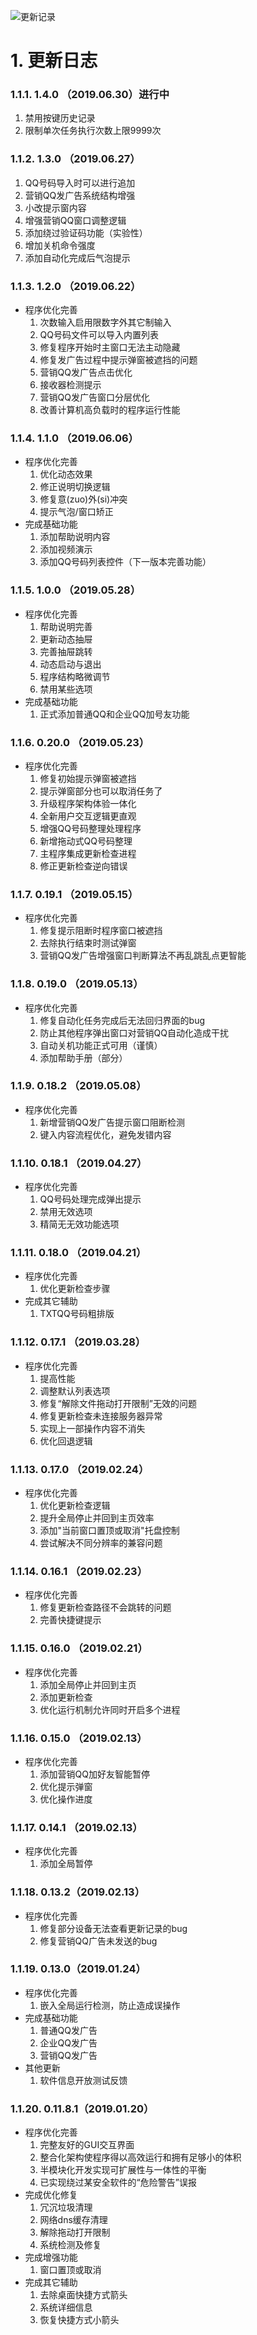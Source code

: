 ![更新记录](更新记录.ico)
# 1. 更新日志
### 1.1.1. 1.4.0 （2019.06.30）进行中
1. 禁用按键历史记录
2. 限制单次任务执行次数上限9999次
### 1.1.2. 1.3.0 （2019.06.27）
1. QQ号码导入时可以进行追加
2. 营销QQ发广告系统结构增强
3. 小改提示窗内容
4. 增强营销QQ窗口调整逻辑
5. 添加绕过验证码功能（实验性）
6. 增加关机命令强度
7. 添加自动化完成后气泡提示
### 1.1.3. 1.2.0 （2019.06.22）
- 程序优化完善
	1. 次数输入启用限数字外其它制输入
	2. QQ号码文件可以导入内置列表
	3. 修复程序开始时主窗口无法主动隐藏
	4. 修复发广告过程中提示弹窗被遮挡的问题
	5. 营销QQ发广告点击优化
	7. 接收器检测提示
	8. 营销QQ发广告窗口分层优化
	9. 改善计算机高负载时的程序运行性能
### 1.1.4. 1.1.0 （2019.06.06）
- 程序优化完善
	1. 优化动态效果
	2. 修正说明切换逻辑
	3. 修复意(zuo)外(si)冲突
	4. 提示气泡/窗口矫正
- 完成基础功能
	1. 添加帮助说明内容
	2. 添加视频演示
	3. 添加QQ号码列表控件（下一版本完善功能）
### 1.1.5. 1.0.0 （2019.05.28）
- 程序优化完善
	1. 帮助说明完善
	2. 更新动态抽屉
	3. 完善抽屉跳转
	4. 动态启动与退出
	5. 程序结构略微调节
	6. 禁用某些选项
- 完成基础功能
	1. 正式添加普通QQ和企业QQ加号友功能
### 1.1.6. 0.20.0 （2019.05.23）
- 程序优化完善
	1. 修复初始提示弹窗被遮挡
	2. 提示弹窗部分也可以取消任务了
	3. 升级程序架构体验一体化
	4. 全新用户交互逻辑更直观
	5. 增强QQ号码整理处理程序
	6. 新增拖动式QQ号码整理
	7. 主程序集成更新检查进程
	8. 修正更新检查逆向错误
### 1.1.7. 0.19.1 （2019.05.15）
- 程序优化完善
	1. 修复提示阻断时程序窗口被遮挡
	2. 去除执行结束时测试弹窗
	3. 营销QQ发广告增强窗口判断算法不再乱跳乱点更智能
### 1.1.8. 0.19.0 （2019.05.13）
- 程序优化完善
	1. 修复自动化任务完成后无法回归界面的bug
	2. 防止其他程序弹出窗口对营销QQ自动化造成干扰
	3. 自动关机功能正式可用（谨慎）
	4. 添加帮助手册（部分）
### 1.1.9. 0.18.2 （2019.05.08）
- 程序优化完善
	1. 新增营销QQ发广告提示窗口阻断检测
	2. 键入内容流程优化，避免发错内容
### 1.1.10. 0.18.1 （2019.04.27）
- 程序优化完善
	1. QQ号码处理完成弹出提示
	2. 禁用无效选项
	3. 精简无无效功能选项
### 1.1.11. 0.18.0 （2019.04.21）
- 程序优化完善
	1. 优化更新检查步骤
- 完成其它辅助
	1. TXTQQ号码粗排版
### 1.1.12. 0.17.1 （2019.03.28）
- 程序优化完善
	1. 提高性能
	2. 调整默认列表选项
	3. 修复“解除文件拖动打开限制”无效的问题
	4. 修复更新检查未连接服务器异常
	5. 实现上一部操作内容不消失
	6. 优化回退逻辑
### 1.1.13. 0.17.0 （2019.02.24）
- 程序优化完善
	1. 优化更新检查逻辑
	2. 提升全局停止并回到主页效率
	3. 添加"当前窗口置顶或取消"托盘控制
	4. 尝试解决不同分辨率的兼容问题
### 1.1.14. 0.16.1 （2019.02.23）
- 程序优化完善
	1. 修复更新检查路径不会跳转的问题
	2. 完善快捷键提示
### 1.1.15. 0.16.0 （2019.02.21）
- 程序优化完善
	1. 添加全局停止并回到主页
	2. 添加更新检查
	3. 优化运行机制允许同时开启多个进程
### 1.1.16. 0.15.0 （2019.02.13）
- 程序优化完善
	1. 添加营销QQ加好友智能暂停
	2. 优化提示弹窗
	2. 优化操作进度
### 1.1.17. 0.14.1 （2019.02.13）
- 程序优化完善
	1. 添加全局暂停
### 1.1.18. 0.13.2（2019.02.13）
- 程序优化完善
	1. 修复部分设备无法查看更新记录的bug
	2. 修复营销QQ广告未发送的bug
### 1.1.19. 0.13.0（2019.01.24）
- 程序优化完善
	1. 嵌入全局运行检测，防止造成误操作
- 完成基础功能
	1. 普通QQ发广告
	2. 企业QQ发广告
	3. 营销QQ发广告
- 其他更新
	1. 软件信息开放测试反馈
### 1.1.20. 0.11.8.1（2019.01.20）
- 程序优化完善
	1. 完整友好的GUI交互界面
	2. 整合化架构使程序得以高效运行和拥有足够小的体积
	3. 半模块化开发实现可扩展性与一体性的平衡
	4. 已实现绕过某安全软件的“危险警告”误报
- 完成优化修复
	1. 冗沉垃圾清理
	2. 网络dns缓存清理
	3. 解除拖动打开限制
	4. 系统检测及修复
- 完成增强功能
	1. 窗口置顶或取消
- 完成其它辅助
	1. 去除桌面快捷方式箭头
	2. 系统详细信息
	3. 恢复快捷方式小箭头
